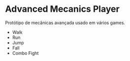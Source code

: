 # Advanced Mecanics Player

Protótipo de mecânicas avançada usado em vários games.

- Walk
- Run
- Jump
- Fall
- Combo Fight
